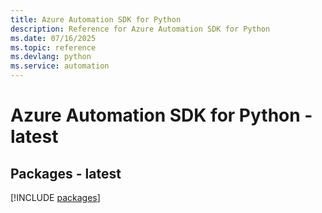 ```yaml
---
title: Azure Automation SDK for Python
description: Reference for Azure Automation SDK for Python
ms.date: 07/16/2025
ms.topic: reference
ms.devlang: python
ms.service: automation
---
```

# Azure Automation SDK for Python - latest
## Packages - latest
[!INCLUDE [packages](automation-index.md)]